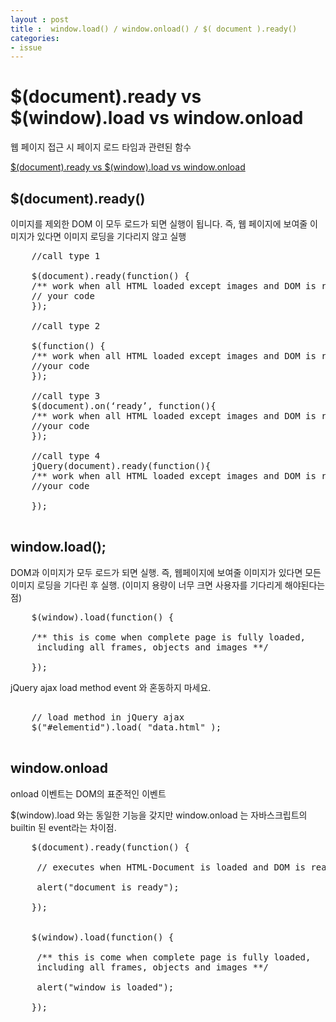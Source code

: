 ```yaml
---
layout : post
title :  window.load() / window.onload() / $( document ).ready()
categories: 
- issue
---
```




# $(document).ready vs $(window).load vs window.onload

웹 페이지 접근 시 페이지 로드 타임과 관련된 함수

<a href="http://tech-blog.maddyzone.com/javascript/document-ready-vs-window-load-vs-window-onload" target="_blank">$(document).ready vs $(window).load vs window.onload</a>

## $(document).ready() 
이미지를 제외한 DOM 이 모두 로드가 되면 실행이 됩니다. 
즉, 웹 페이지에 보여줄 이미지가 있다면 이미지 로딩을 기다리지 않고 실행

<pre>
	//call type 1
	
	$(document).ready(function() {
	/** work when all HTML loaded except images and DOM is ready **/
	// your code
	});

	//call type 2
	
	$(function() {
	/** work when all HTML loaded except images and DOM is ready **/
	//your code
	});
	
	//call type 3
	$(document).on(‘ready’, function(){
	/** work when all HTML loaded except images and DOM is ready **/
	//your code
	});
	
	//call type 4
	jQuery(document).ready(function(){
	/** work when all HTML loaded except images and DOM is ready **/
	//your code
	
	});

</pre>

## window.load();

DOM과 이미지가 모두 로드가 되면 실행. 
즉, 웹페이지에 보여줄 이미지가 있다면 모든 이미지 로딩을 기다린 후 실행.
(이미지 용량이 너무 크면 사용자를 기다리게 해야된다는 점)


<pre>
	$(window).load(function() {
	
	/** this is come when complete page is fully loaded,
	 including all frames, objects and images **/
	
	});
</pre>

 jQuery ajax load method event 와 혼동하지 마세요. 
<pre>

	// load method in jQuery ajax
	$("#elementid").load( "data.html" );

</pre>

## window.onload

onload 이벤트는 DOM의 표준적인 이벤트

$(window).load 와는 동일한 기능을 갖지만 window.onload 는 자바스크립트의 builtin 된 event라는 차이점.


<pre>
	$(document).ready(function() {

	 // executes when HTML-Document is loaded and DOM is ready
	
	 alert("document is ready");
	
	});


	$(window).load(function() {
	 
	 /** this is come when complete page is fully loaded, 
	 including all frames, objects and images **/
	 
	 alert("window is loaded");
	
	});
</pre>


 




